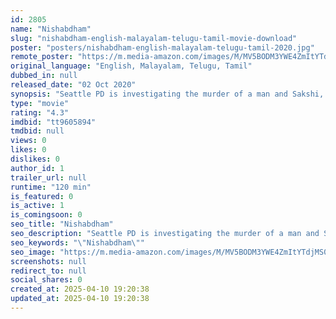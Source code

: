 ```yaml
---
id: 2805
name: "Nishabdham"
slug: "nishabdham-english-malayalam-telugu-tamil-movie-download"
poster: "posters/nishabdham-english-malayalam-telugu-tamil-2020.jpg"
remote_poster: "https://m.media-amazon.com/images/M/MV5BODM3YWE4ZmItYTdjMS00Mjg1LWFhMjktNDQwMTdiZWYwMWNlXkEyXkFqcGdeQXVyNDc2NzU1MTA@._V1_SX300.jpg"
original_language: "English, Malayalam, Telugu, Tamil"
dubbed_in: null
released_date: "02 Oct 2020"
synopsis: "Seattle PD is investigating the murder of a man and Sakshi, a deaf and mute artist, and her husband Antony, a renowned cello player, are related to it. The findings of the investigation forms the crux of the story of Nishabdham/Si..."
type: "movie"
rating: "4.3"
imdbid: "tt9605894"
tmdbid: null
views: 0
likes: 0
dislikes: 0
author_id: 1
trailer_url: null
runtime: "120 min"
is_featured: 0
is_active: 1
is_comingsoon: 0
seo_title: "Nishabdham"
seo_description: "Seattle PD is investigating the murder of a man and Sakshi, a deaf and mute artist, and her husband Antony, a renowned cello player, are related to it. The findings of the investigation forms the crux of the story of Nishabdham/Si..."
seo_keywords: "\"Nishabdham\""
seo_image: "https://m.media-amazon.com/images/M/MV5BODM3YWE4ZmItYTdjMS00Mjg1LWFhMjktNDQwMTdiZWYwMWNlXkEyXkFqcGdeQXVyNDc2NzU1MTA@._V1_SX300.jpg"
screenshots: null
redirect_to: null
social_shares: 0
created_at: 2025-04-10 19:20:38
updated_at: 2025-04-10 19:20:38
---
```


